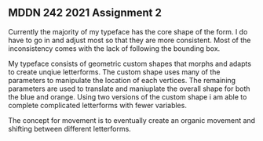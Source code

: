 ## MDDN 242 2021 Assignment 2
Currently the majority of my typeface has the core shape of the form. I do have to go in and adjust most so that they are more consistent. Most of the inconsistency comes with the lack of following the bounding box. 


My typeface consists of geometric custom shapes that morphs and adapts to create unqiue letterforms. The custom shape uses many of the parameters to manipulate the location of each vertices. The remaining parameters are used to translate and maniuplate the overall shape for both the blue and orange. Using two versions of the custom shape i am able to complete complicated letterforms with fewer variables. 

The concept for movement is to eventually create an organic movement and shifting between different letterforms. 


